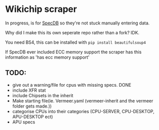 # Wikichip scraper

In progress, is for [SpecDB](https://specdb.info/) so they're not stuck manually entering data.

Why did I make this its own seperate repo rather than a fork? IDK.

You need BS4, this can be installed with `pip install beautifulsoup4`

If SpecDB ever included ECC memory support the scraper has this information as
'has ecc memory support'

## TODO:
* give out a warning/file for cpus with missing specs. DONE
* include XFR stat
* include Chipsets in the inherit
* Make starting file(ie. Vermeer.yaml (vermeer-inherit and the vermeer folder gets made.))
* categorise CPUs into their categories (CPU-SERVER, CPU-DESKTOP, APU-DESKTOP ect)
* APU specs